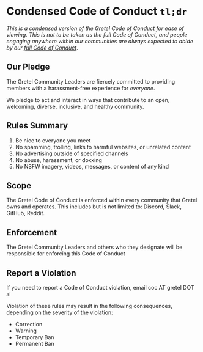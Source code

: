 # Condensed Code of Conduct `tl;dr`
_This is a condensed version of the Gretel Code of Conduct for ease of viewing.
This is not to be taken as the full Code of Conduct, and people engaging anywhere 
within our communities are always expected to abide by our [full Code of Conduct](CoC-full.md)_.

## Our Pledge
The Gretel Community Leaders are fiercely committed to providing members with a
harassment-free experience for _everyone_.

We pledge to act and interact in ways that contribute to an open, welcoming,
diverse, inclusive, and healthy community.

## Rules Summary

1. Be nice to everyone you meet
1. No spamming, trolling, links to harmful websites, or unrelated content
1. No advertising outside of specified channels
1. No abuse, harassment, or doxxing
1. No NSFW imagery, videos, messages, or content of any kind

## Scope
The Gretel Code of Conduct is enforced within every community that Gretel owns 
and operates. This includes but is not limited to: Discord, Slack, GitHub, Reddit.

## Enforcement
The Gretel Community Leaders and others who they designate will be responsible
for enforcing this Code of Conduct

## Report a Violation
If you need to report a Code of Conduct violation, email coc AT gretel DOT ai

Violation of these rules may result in the following consequences, depending on 
the severity of the violation:

* Correction
* Warning
* Temporary Ban
* Permanent Ban


